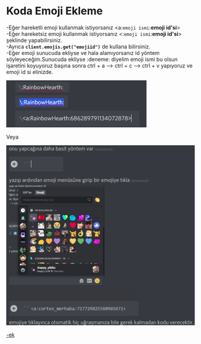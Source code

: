 # Koda Emoji Ekleme

-Eğer hareketli emoji kullanmak istiyorsanız &lt;a:`emoji ismi`:**emoji id'si**&gt;   
-Eğer hareketsiz emoji kullanmak istiyorsanız &lt;:`emoji ismi`:**emoji id'si**&gt; şeklinde yapabilirsiniz.  
-Ayrıca **`client.emojis.get("emojiid")`** de kullana bilirsiniz.  
-Eğer emoji sunucuda ekliyse ve hala alamıyorsanız id yöntem söyleyeceğim.Sunucuda ekliyse :deneme: diyelim emoji ismi bu olsun  işaretini koyuyoruz başına sonra ctrl + a --&gt; ctrl + c --&gt; ctrl + v yapıyoruz ve emoji id si elinizde.

![](../../.gitbook/assets/image%20%2813%29.png)

Veya

![](../../.gitbook/assets/image%20%286%29.png)

[-ek](https://discord.com/channels/685767837591142404/694246505430909010/709865132628639744)

